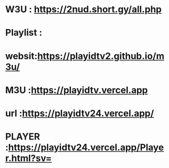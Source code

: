 # W3U : https://2nud.short.gy/all.php
# Playlist :
# websit:https://playidtv2.github.io/m3u/
# M3U :https://playidtv.vercel.app
# url :https://playidtv24.vercel.app/
# PLAYER :https://playidtv24.vercel.app/Player.html?sv=

